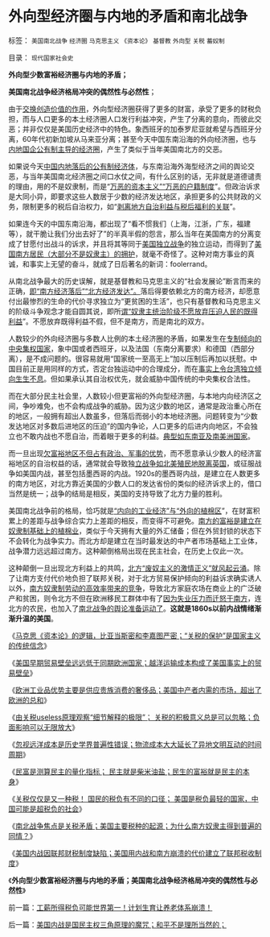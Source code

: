 # 外向型经济圈与内地的矛盾和南北战争

标签： `美国南北战争` `经济圈` `马克思主义` `《资本论》` `基督教` `外向型` `关税` `蓄奴制` 

目录： `现代国家社会史`

**外向型少数富裕经济圈与内地的矛盾；**

**美国南北战争经济格局冲突的偶然性与必然性**；



由于[交换创造价值的作用](../../../2011/3/19/交换创造价值中的流通.md)，外向型经济圈获得了更多的财富，承受了更多的财税负担，而与人口更多的本土经济圈人口发行利益冲突，产生了分离的意向，而彼此交恶；并非仅仅是美国历史经济中的特色。象西班牙的加泰罗尼亚就希望与西班牙分离，60年代初新加坡从马来亚分离；甚至今天中国东南沿海的外向经济圈，也与[内地国企公有制主导的经济圈](../../../2010/11/20/计划经济中的国企和行政垄断.md)，产生了类似于当年美国南北方的交恶。

如果说今天[中国内地落后的公有制经济体](../../../2010/11/2/马克思主义就是“垄断主义”.md)，与东南沿海外海型经济之间的舆论交恶，与当年美国南北经济圈之间口水仗之间，有什么区别的话，无非就是道德谴责的理由，用的不是奴隶制，而是“[万恶的资本主义”“万恶的户籍制度](http://hi.baidu.com/darthchn/blog/item/6f9b0bfa2cd1b2384e4aea20.html)”。但政治诉求是大同小异，即要求这些人数居于少数的经济发达地区，承担更多的公共财政的义务，限制更多的税后自治权力，如“[剥离地方自治利益与税后福利的关联](../../../2010/5/27/义务教育产业化，反户籍福利造福了谁.md)”。

如果连今天的中国东南沿海，都出现了“看不惯我们（上海，江浙，广东，福建等），就干脆让我们分出去好了”的半真半假的怨言，那么当年在美国南方的分离变成了甘愿付出战斗的诉求，并且将其等同于[美国独立战争](../../../2011/5/8/北美独立战争英国真的万恶不赦吗？.md)的独立运动，而得到了[美国南方居民（大部分不是奴隶主）的拥护](../../../2011/5/7/乱世佳人灰飞烟灭；批评林肯不是否定伟人.md)，就毫不奇怪了。这种对南方事业的真诚，和事实上无望的奋斗，就成了日后著名的新词：foolerrand。

从南北战争最大的历史误解，就是基督教和马克思主义的“社会发展论”断言而来的正确，[即“南方经济落后”“北方经济发达”。](../../../2011/7/8/南方奴隶制是北方社会矛盾的转移和道德借口.md)落后得要依赖北方的南方经济，却愿意付出最惨烈的生命的代价寻求独立为“更贫困的生活”，也只有基督教和马克思主义的阶级斗争观念才能自圆其说，即所[谓“奴隶主统治阶级不愿放弃压迫人民的既得利益](../../../2011/5/5/奴隶主大多数是仁慈的，道德是高尚的.md)”。不愿放弃既得利益不假，但不是南方，而是南北的双方。

人数较少的外向经济圈与多数人比例的本土经济圈的矛盾，如果发生在[专制倾向的中央集权国家](../../../2010/12/16/中央集权帝国被少数民族灭亡是历史规律.md)，象中国或者西班牙，以及法国（东南分离要求）和德国（西部分离），是不成问题的。很容易就用“国家统一至高无上”加以压制后再加以抚慰。中国目前正是用同样的方式，否定台独运动中的合理成分，而在[事实上令台湾独立倾向生生不息](../../../2009/10/1/武力攻台之弊.md)。但如果承认其自治权优先，就会威胁中国传统的中央集权合法性。

而在大部分民主社会里，人数较小但更富裕的外向型经济圈，与本地内向经济区之间，争吵难免，也不会构成战争的威胁。因为这少数的地区，通常是政治重心所在的地区，一般拥有超出人数虽多，但落后而弱小的本地经济圈。问题转变为“少数发达地区对多数后进地区的压迫”的国内争论，人口更多的后进内向地区，不会独立也不敢内战也不愿自治，而着眼于更多的利益。[典型如东南亚及南美洲国家](../../../2011/7/14/他信近似庇隆，英拉近似庇隆夫人，泰国近似阿根廷.md)。

而一旦出现[欠富裕地区不但占有政治、军事的优势](../../../2011/7/9/南北战争的代价和妥协的对价.md)，而不愿意承认少数人的经济富裕地区的自治权益的话，通常就会导致独[立战争如北美殖民地脱离英国](../../../2008/3/22/《爱国者》后谈北美独立战争的政治经济外交军事史.md)，或征服战争如美国内战，甚至包括墨西哥的内战。1920s的墨西哥内战，是建立在人数更多的南方地区，对北方靠近美国的少数人口的发达省份的类似的经济诉求上的，借口当然是统一；战争的结局是相反，美国的支持导致了北方力量的胜利。

美国南北战争前的格局，恰巧就是[“内向的工业经济”与“外向的植棉区](../../../2011/5/22/美国南方的（黑奴＋植棉业）是发达的特异型经济.md)”，在财富积累上的差距与战争综合实力上差距的相反，而变得不可避免。[南方的富裕是建立在奴隶制基础上的植棉业](../../../2011/5/23/为什么美国南方会形成黑奴植棉业？.md)，类似于今天拥有大量的外汇储备；但在外贸封锁的状态下不会转化为战争实力。而北方却是建立在当时最发达的中产者市场基础上工业体，战争潜力远远超过南方。这种颠倒格局出现在民主社会，在历史上仅此一次。

这种颠倒一旦出现北方利益上的共鸣，[北方“废奴主义的激情正义”就风起云涌](../../../2011/5/24/美国蓄奴与废奴争论中的利益和虚伪.md)。除了让南方支付代价地负担了联邦关税，对于北方贸易保护倾向的利益诉求确实诱人以外，[南方奴隶制劳动的高效率带来的竞争](../../../2010/10/31/奴隶制比自由社会更有生产效率.md)，导致北方家庭农场在商业上的广泛破产和贫困，则令北方不但在欧洲移民工群体中有了[因为失业压力而迁怒于南方](../../../2011/7/8/南方奴隶制是北方社会矛盾的转移和道德借口.md)，连北方的农民，也加入了[南北战争的舆论准备运动了](../../../2011/5/7/林肯制造了美国联邦最危险的年代.md)。**这就是1860s以前内战情绪渐渐升温的美国**。



《[马克思《资本论》的逻辑，比亚当斯密和李嘉图严密；“关税的保护”是国家主义的传统信念](../../../2011/9/19/《资本论》逻辑比亚当斯密和李嘉图严密,和关税保护.md)》

《[美国早期贸易壁垒远远低于同期欧洲国家；越洋运输成本构成了美国事实上的贸易壁垒](../../../2011/9/20/美国早期贸易壁垒远远低于同期欧洲国家.md)》

《[欧洲工业品优势主要是供应贵族消费的奢侈品；美国中产者内需的市场，超出了欧洲的总和](../../../2011/9/20/美国中产者内需的市场，占全世界绝大部分.md)》

《[由关税useless原理观察“细节解释的极限”；
关税的积极意义总是可以忽略；负面影响可以无限放大](../../../2011/9/20/关税的积极意义总是可以忽略；负面影响可以无限放大.md)》

《[忽视远洋成本是历史学界普遍性错误；物流成本大大延长了异地文明互动的时间周期](../../../2011/9/20/忽视远洋成本是历史学界普遍错误.md)》

《[民富是测算民主的量化指标；
民主就是柴米油盐；民生的富裕就是民主的本身](../../../2011/9/21/民富是测算民主的量化指标.md)》

《[关税仅仅是又一种税！
国民的税负有不同的口径； 美国是税负最轻的国家，中国可能是超税负的社会](../../../2011/9/21/关税仅仅是又一种税！而已.md)》

《[南北战争焦点是关税矛盾；美国主要税种的起源；为什么南方奴隶主得到普遍的同情？](../../../2011/9/21/为什么美国南方奴隶主得到普遍的同情？.md)》

《[美国内战因联邦财税制度缺陷；美国用内战和南方崩溃的代价建立了联邦税收制度](../../../2011/9/21/美国内战因联邦财税制度缺陷.md)》

《**外向型少数富裕经济圈与内地的矛盾；美国南北战争经济格局冲突的偶然性与必然性**》

前一篇：[工薪所得税负可能世界第一！计划生育让养老体系崩溃！](../../../2011/9/21/工薪所得税负可能世界第一！计划生育让养老体系崩溃！.md)

后一篇：[美国内战是国民主权三角原理的魔咒；和平不是理所当然的；](../../../2011/9/22/美国内战是国民主权三角原理的魔咒；和平不是理所当然的；.md)